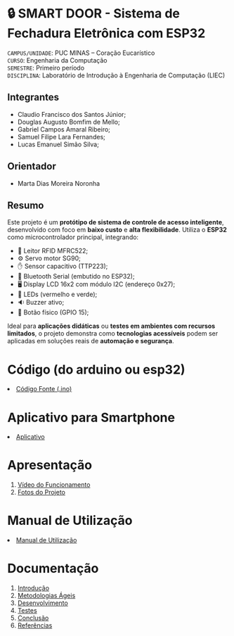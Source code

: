 # 🔒 SMART DOOR - Sistema de Fechadura Eletrônica com ESP32



`CAMPUS/UNIDADE`: PUC MINAS – Coração Eucarístico  
`CURSO`: Engenharia da Computação  
`SEMESTRE`: Primeiro período  
`DISCIPLINA`: Laboratório de Introdução à Engenharia de Computação (LIEC)

## Integrantes

* Claudio Francisco dos Santos Júnior;
* Douglas Augusto Bomfim de Mello; 
* Gabriel Campos Amaral Ribeiro;
* Samuel Filipe Lara Fernandes;
* Lucas Emanuel Simão Silva;

## Orientador

*  Marta Dias Moreira Noronha

## Resumo

Este projeto é um **protótipo de sistema de controle de acesso inteligente**, desenvolvido com foco em **baixo custo** e **alta flexibilidade**. Utiliza o **ESP32** como microcontrolador principal, integrando:

- 🔑 Leitor RFID MFRC522; 
- ⚙️ Servo motor SG90;  
- ✋ Sensor capacitivo (TTP223);  
- 📱 Bluetooth Serial (embutido no ESP32);  
- 🖥️ Display LCD 16x2 com módulo I2C (endereço 0x27);  
- 🔔 LEDs (vermelho e verde);  
- 🔉 Buzzer ativo;  
- 🔘 Botão físico (GPIO 15);  

Ideal para **aplicações didáticas** ou **testes em ambientes com recursos limitados**, o projeto demonstra como **tecnologias acessíveis** podem ser aplicadas em soluções reais de **automação e segurança**.

# Código (do arduino ou esp32)

<li><a href="Codigo/README.md"> Código Fonte (.ino)</a></li>

# Aplicativo para Smartphone

<li><a href="App/README.md"> Aplicativo </a></li>

# Apresentação

<ol>
<li><a href="Apresentacao/README.md"> Vídeo do Funcionamento</a></li>
<li><a href="Apresentacao/README.md"> Fotos do Projeto</a></li>
</ol>

# Manual de Utilização

<li><a href="Manual/manual de utilização.md"> Manual de Utilização</a></li>


# Documentação

<ol>
<li><a href="Documentacao/01-Introducão.md"> Introdução</a></li>
<li><a href="Documentacao/02-Metodologias Ágeis.md"> Metodologias Ágeis</a></li>
<li><a href="Documentacao/03-Desenvolvimento.md"> Desenvolvimento </a></li>
<li><a href="Documentacao/04-Testes.md"> Testes </a></li>
<li><a href="Documentacao/05-Conclusão.md"> Conclusão </a></li>
<li><a href="Documentacao/06-Referências.md"> Referências </a></li>
</ol>

